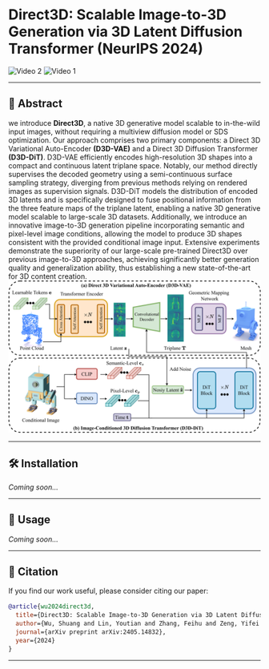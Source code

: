 
# Direct3D: Scalable Image-to-3D Generation via 3D Latent Diffusion Transformer (NeurIPS 2024)

![Video 2](video2.gif)
![Video 1](video1.gif)

---

## 📝 Abstract

we introduce **Direct3D**, a native 3D
generative model scalable to in-the-wild input images, without requiring a multiview diffusion model or SDS optimization. Our approach comprises two primary
components: a Direct 3D Variational Auto-Encoder **(D3D-VAE)** and a Direct 3D
Diffusion Transformer **(D3D-DiT)**. D3D-VAE efficiently encodes high-resolution
3D shapes into a compact and continuous latent triplane space. Notably, our
method directly supervises the decoded geometry using a semi-continuous surface
sampling strategy, diverging from previous methods relying on rendered images as
supervision signals. D3D-DiT models the distribution of encoded 3D latents and is
specifically designed to fuse positional information from the three feature maps of
the triplane latent, enabling a native 3D generative model scalable to large-scale 3D
datasets. Additionally, we introduce an innovative image-to-3D generation pipeline
incorporating semantic and pixel-level image conditions, allowing the model to
produce 3D shapes consistent with the provided conditional image input. Extensive
experiments demonstrate the superiority of our large-scale pre-trained Direct3D
over previous image-to-3D approaches, achieving significantly better generation
quality and generalization ability, thus establishing a new state-of-the-art for 3D
content creation.
![Framework](framework.png)

---

## 🛠️ Installation

*Coming soon...*

---

## 🚀 Usage

*Coming soon...*

---

## 📄 Citation

If you find our work useful, please consider citing our paper:

```bibtex
@article{wu2024direct3d,
  title={Direct3D: Scalable Image-to-3D Generation via 3D Latent Diffusion Transformer},
  author={Wu, Shuang and Lin, Youtian and Zhang, Feihu and Zeng, Yifei and Xu, Jingxi and Torr, Philip and Cao, Xun and Yao, Yao},
  journal={arXiv preprint arXiv:2405.14832},
  year={2024}
}
```

---
